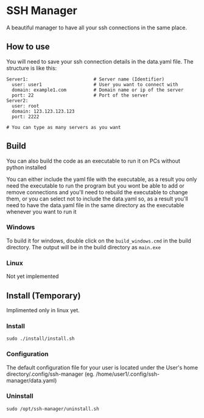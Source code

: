 # SSH Manager
A beautiful manager to have all your ssh connections in the same place.

## How to use
You will need to save your ssh connection details in the data.yaml file.
The structure is like this:

```
Server1:                        # Server name (Identifier)
  user: user1                   # User you want to connect with
  domain: example1.com          # Domain name or ip of the server
  port: 22                      # Port of the server
Server2:
  user: root
  domain: 123.123.123.123
  port: 2222

# You can type as many servers as you want
```
## Build
You can also build the code as an executable to run it on PCs without python installed

You can either include the yaml file with the executable, as a result you only need the executable to run the program but you wont be able to add or remove connections and you'll need to rebuild the executable to change them, or you can select not to include the data.yaml so, as a result you'll need to have the data.yaml file in the same directory as the executable whenever you want to run it

### Windows
To build it for windows, double click on the `build_windows.cmd` in the build directory. The output will be in the build directory as `main.exe` 
### Linux
Not yet implemented


## Install (Temporary)

Implimented only in linux yet.
### Install
```
sudo ./install/install.sh
```
### Configuration
The default configuration file for your user is located under the User's home directory/.config/ssh-manager
(eg. /home/user1/.config/ssh-manager/data.yaml)
### Uninstall
```
sudo /opt/ssh-manager/uninstall.sh
```
